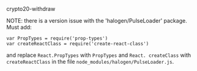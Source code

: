 crypto20-withdraw

NOTE: there is a version issue with the 'halogen/PulseLoader' package. Must add:
```
var PropTypes = require('prop-types')
var createReactClass = require('create-react-class')
```
and replace `React.PropTypes` with `PropTypes` and `React. createClass` with `createReactClass` in the file `node_modules/halogen/PulseLoader.js`.
